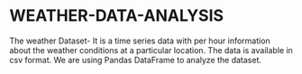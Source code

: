 # WEATHER-DATA-ANALYSIS
The weather Dataset- It is a time series data with per hour information about the weather conditions at a particular location. The data is available in csv format. We are using Pandas DataFrame to analyze the dataset.
